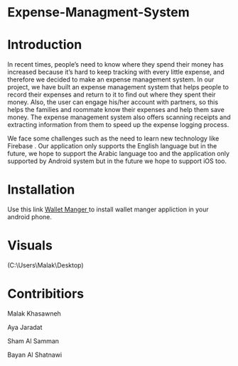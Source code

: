 # Expense-Managment-System
# Introduction 
In recent times, people’s need to know where they spend their money has increased because it’s hard to keep tracking with every little expense, and therefore we decided to make an expense management system.
In our project, we have built an expense management system that helps people to record their expenses and return to it to find out where they spent their money. Also, the user can engage his/her account with partners, so this helps the families and roommate know their expenses and help them save money.
The expense management system also offers scanning receipts and extracting information from them to speed up the expense logging process.


We face some challenges such as the need to learn new technology like Firebase .
Our application only supports the English language but in the future, we hope to support the Arabic language too and the application only supported by Android system but in the future we hope to support iOS too.

# Installation
Use this link [Wallet Manger ](https://justedujo-my.sharepoint.com/personal/smalsamman17_cit_just_edu_jo/_layouts/15/onedrive.aspx?id=%2Fpersonal%2Fsmalsamman17%5Fcit%5Fjust%5Fedu%5Fjo%2FDocuments%2FWallet%20Manager%20APK%20%2D%20final%2Eapk&parent=%2Fpersonal%2Fsmalsamman17%5Fcit%5Fjust%5Fedu%5Fjo%2FDocuments&originalPath=aHR0cHM6Ly9qdXN0ZWR1am8tbXkuc2hhcmVwb2ludC5jb20vOnU6L2cvcGVyc29uYWwvc21hbHNhbW1hbjE3X2NpdF9qdXN0X2VkdV9qby9FVlNrSzI0ZjdlUkZyaVNVRzJkanVOOEJWQlBrM3hwcWhQNERDNkpHdUtTdWpRP3J0aW1lPUZLM2J4bk1nMlVn)
 to install wallet manger appliction in your android phone. 
 
 # Visuals
(C:\Users\Malak\Desktop)



# Contribitiors
Malak Khasawneh 

Aya Jaradat

Sham Al Samman

Bayan Al Shatnawi
